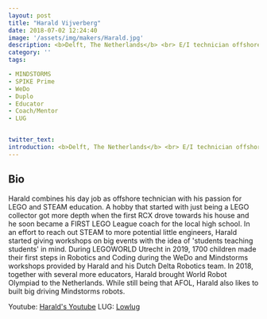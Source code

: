 ```yaml
---
layout: post
title: "Harald Vijverberg"
date: 2018-07-02 12:24:40
image: '/assets/img/makers/Harald.jpg'
description: <b>Delft, The Netherlands</b> <br> E/I technician offshore
category: ''
tags:

- MINDSTORMS
- SPIKE Prime
- WeDo
- Duplo
- Educator
- Coach/Mentor
- LUG


twitter_text:
introduction: <b>Delft, The Netherlands</b> <br> E/I technician offshore
---
```




## Bio

Harald combines his day job as offshore technician with his passion for LEGO and STEAM education.
A hobby that started with just being a LEGO collector got more depth when the first RCX drove towards his house and he soon became a FIRST LEGO League coach for the local high school.
In an effort to reach out STEAM to more potential little engineers, Harald started giving workshops on big events with the idea of 'students teaching students' in mind. During LEGOWORLD Utrecht in 2019, 1700 children made their first steps in Robotics and Coding during the WeDo and Mindstorms workshops provided by Harald and his Dutch Delta Robotics team.
In 2018, together with several more educators, Harald brought World Robot Olympiad to the Netherlands.
While still being that AFOL, Harald also likes to built big driving Mindstorms robots.


Youtube: [Harald's Youtube](https://www.youtube.com/channel/UCVPbm-fWw_BfBn49rlfbKaQ)
LUG: [Lowlug](www.lowlug.nl)